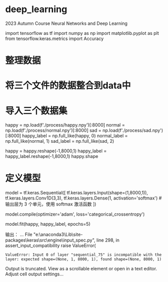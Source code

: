 # deep_learning
2023 Autumn Course Neural Networks and Deep Learning


import tensorflow as tf
import numpy as np
import matplotlib.pyplot as plt
from tensorflow.keras.metrics import Accuracy


# 整理数据
# 将三个文件的数据整合到data中

# 导入三个数据集
happy = np.load(f'./process/happy.npy')[:8000]
normal = np.load(f'./process/normal.npy')[:8000]
sad = np.load(f'./process/sad.npy')[:8000]
happy_label = np.full_like(happy, 0)
normal_label = np.full_like(normal, 1)
sad_label = np.full_like(sad, 2)

happy = happy.reshape(-1,8000,1)
happy_label = happy_label.reshape(-1,8000,1)
happy.shape

# 定义模型
model = tf.keras.Sequential([
    tf.keras.layers.Input(shape=(1,8000,1)),
    tf.keras.layers.Conv1D(3,3),
    tf.keras.layers.Dense(1, activation='softmax')  # 输出层为 3 个单元，使用 softmax 激活函数
])

model.compile(optimizer='adam',
              loss='categorical_crossentropy')

model.fit(happy, happy_label, epochs=5)

输出：
...
    File "e:\anaconda3\Lib\site-packages\keras\src\engine\input_spec.py", line 298, in assert_input_compatibility
        raise ValueError(

    ValueError: Input 0 of layer "sequential_75" is incompatible with the layer: expected shape=(None, 1, 8000, 1), found shape=(None, 8000, 1)
Output is truncated. View as a scrollable element or open in a text editor. Adjust cell output settings...
